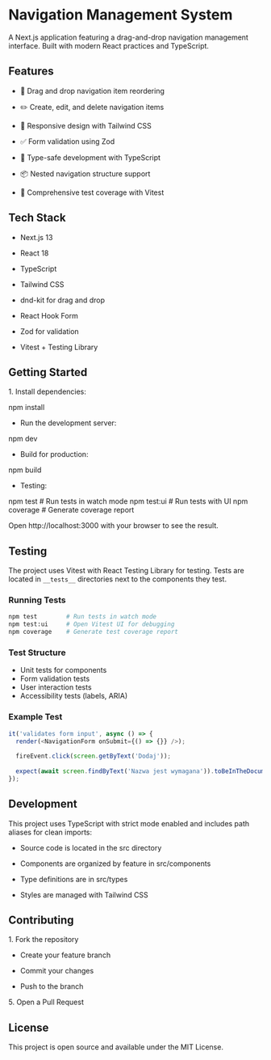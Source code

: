 Navigation Management System
============================

A Next.js application featuring a drag-and-drop navigation management interface. Built with modern React practices and TypeScript.

Features
--------

-   🔄 Drag and drop navigation item reordering

-   ✏️ Create, edit, and delete navigation items

-   📱 Responsive design with Tailwind CSS

-   ✅ Form validation using Zod

-   🎯 Type-safe development with TypeScript

-   📦 Nested navigation structure support

-   🧪 Comprehensive test coverage with Vitest

Tech Stack
----------

-   Next.js 13

-   React 18

-   TypeScript

-   Tailwind CSS

-   dnd-kit for drag and drop

-   React Hook Form

-   Zod for validation

-   Vitest + Testing Library

Getting Started
---------------

1\. Install dependencies:

npm install

-   Run the development server:

npm dev

-   Build for production:

npm build

-   Testing:

npm test        # Run tests in watch mode
npm test:ui     # Run tests with UI
npm coverage    # Generate coverage report

Open http://localhost:3000 with your browser to see the result.

Testing
-------

The project uses Vitest with React Testing Library for testing. Tests are located in `__tests__` directories next to the components they test.

### Running Tests

```bash
npm test        # Run tests in watch mode
npm test:ui     # Open Vitest UI for debugging
npm coverage    # Generate test coverage report
```

### Test Structure

- Unit tests for components
- Form validation tests
- User interaction tests
- Accessibility tests (labels, ARIA)

### Example Test

```typescript
it('validates form input', async () => {
  render(<NavigationForm onSubmit={() => {}} />);
  
  fireEvent.click(screen.getByText('Dodaj'));
  
  expect(await screen.findByText('Nazwa jest wymagana')).toBeInTheDocument();
});
```

Development
-----------

This project uses TypeScript with strict mode enabled and includes path aliases for clean imports:

-   Source code is located in the src directory

-   Components are organized by feature in src/components

-   Type definitions are in src/types

-   Styles are managed with Tailwind CSS

Contributing
------------

1\. Fork the repository

-   Create your feature branch

-   Commit your changes

-   Push to the branch

5\. Open a Pull Request

License
-------

This project is open source and available under the MIT License.